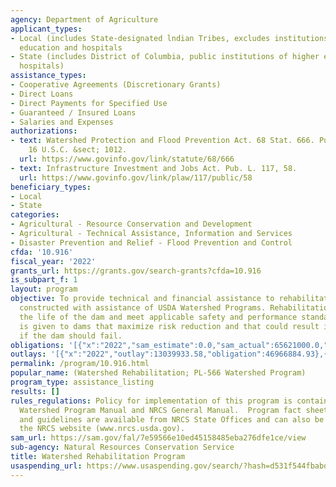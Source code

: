 ```yaml
---
agency: Department of Agriculture
applicant_types:
- Local (includes State-designated lndian Tribes, excludes institutions of higher
  education and hospitals
- State (includes District of Columbia, public institutions of higher education and
  hospitals)
assistance_types:
- Cooperative Agreements (Discretionary Grants)
- Direct Loans
- Direct Payments for Specified Use
- Guaranteed / Insured Loans
- Salaries and Expenses
authorizations:
- text: Watershed Protection and Flood Prevention Act. 68 Stat. 666. Pub. L. 83, 566.
    16 U.S.C. &sect; 1012.
  url: https://www.govinfo.gov/link/statute/68/666
- text: Infrastructure Investment and Jobs Act. Pub. L. 117, 58.
  url: https://www.govinfo.gov/link/plaw/117/public/58
beneficiary_types:
- Local
- State
categories:
- Agricultural - Resource Conservation and Development
- Agricultural - Technical Assistance, Information and Services
- Disaster Prevention and Relief - Flood Prevention and Control
cfda: '10.916'
fiscal_year: '2022'
grants_url: https://grants.gov/search-grants?cfda=10.916
is_subpart_f: 1
layout: program
objective: To provide technical and financial assistance to rehabilitate dams originally
  constructed with assistance of USDA Watershed Programs. Rehabilitation must extend
  the life of the dam and meet applicable safety and performance standards. Priority
  is given to dams that maximize risk reduction and that could result in loss of life
  if the dam should fail.
obligations: '[{"x":"2022","sam_estimate":0.0,"sam_actual":65621000.0,"usa_spending_actual":37665996.34},{"x":"2023","sam_estimate":47892000.0,"sam_actual":0.0,"usa_spending_actual":54732514.92},{"x":"2024","sam_estimate":42551000.0,"sam_actual":0.0,"usa_spending_actual":9892292.02}]'
outlays: '[{"x":"2022","outlay":13039933.58,"obligation":46966884.93},{"x":"2023","outlay":20077303.59,"obligation":51072296.52},{"x":"2024","outlay":1325646.91,"obligation":4251621.83}]'
permalink: /program/10.916.html
popular_name: (Watershed Rehabilitation; PL-566 Watershed Program)
program_type: assistance_listing
results: []
rules_regulations: Policy for implementation of this program is contained in the National
  Watershed Program Manual and NRCS General Manual.  Program fact sheets, case studies,
  and guidelines are available from NRCS State Offices and can also be accessed through
  the NRCS website (www.nrcs.usda.gov).
sam_url: https://sam.gov/fal/7e59566e10ed45158485eba276dfe1ce/view
sub-agency: Natural Resources Conservation Service
title: Watershed Rehabilitation Program
usaspending_url: https://www.usaspending.gov/search/?hash=d531f544fbabda312c75daf150a967d5
---
```

